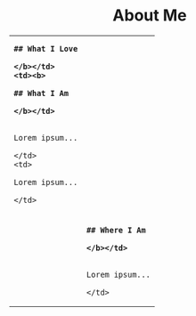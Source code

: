 # <center>About Me</center>

<table border="0" width=100%>
 <tr>
    <td><b>
	
	## What I Love
	
	</b></td>
    <td><b>
	
	## What I Am
	
	</b></td>
 </tr>
 <tr>
    <td>
	
	Lorem ipsum...
	
	</td>
    <td>
	
	Lorem ipsum...
	
	</td>
 </tr>
 <tr>
    <td></td>
    <td></td>
 </tr>
 <tr>
    <td><b></b></td>
    <td><b>
	
	## Where I Am
	
	</b></td>
 </tr>
 <tr>
    <td></td>
    <td>
	
	Lorem ipsum...
	
	</td>
 </tr>
</table>